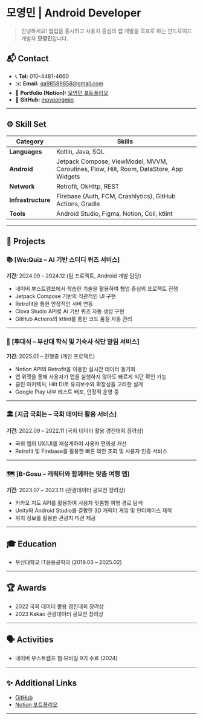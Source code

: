 # 모영민 | Android Developer

> 안녕하세요! 협업을 중시하고 사용자 중심의 앱 개발을 목표로 하는 안드로이드 개발자 **모영민**입니다. 

## 📬 Contact
- 📞 **Tel:** 010-4481-4660
- ✉️ **Email:** qa98589858@gmail.com
- 📌 **Portfolio (Notion):** [모영민 포트폴리오](https://www.notion.so/7287ead729e045a1b6c14c6eb91faab7?pvs=4)
- 📌 **GitHub:** [moyeongmin](https://github.com/moyeongmin)

---

## ⚙️ Skill Set
| Category | Skills |
|----------|--------|
| **Languages** | Kotlin, Java, SQL |
| **Android** | Jetpack Compose, ViewModel, MVVM, Coroutines, Flow, Hilt, Room, DataStore, App Widgets |
| **Network** | Retrofit, OkHttp, REST |
| **Infrastructure** | Firebase (Auth, FCM, Crashlytics), GitHub Actions, Gradle |
| **Tools** | Android Studio, Figma, Notion, Coil, ktlint |

---

## 🚀 Projects

### 📚 [We:Quiz – AI 기반 스터디 퀴즈 서비스]
**기간**: 2024.09 – 2024.12 (팀 프로젝트, Android 개발 담당)

- 네이버 부스트캠프에서 학습한 기술을 활용하여 협업 중심의 프로젝트 진행
- Jetpack Compose 기반의 직관적인 UI 구현
- Retrofit을 통한 안정적인 서버 연동
- Clova Studio API로 AI 기반 퀴즈 자동 생성 구현
- GitHub Actions와 ktlint를 통한 코드 품질 자동 관리

---

### 🍚 [뿌대식 – 부산대 학식 및 기숙사 식단 알림 서비스]
**기간**: 2025.01 – 진행중 (개인 프로젝트)

- Notion API와 Retrofit을 이용한 실시간 데이터 동기화
- 앱 위젯을 통해 사용자가 앱을 실행하지 않아도 빠르게 식단 확인 가능
- 클린 아키텍처, Hilt DI로 유지보수와 확장성을 고려한 설계
- Google Play 내부 테스트 배포, 안정적 운영 중

---

### 🏛️ [지금 국회는 – 국회 데이터 활용 서비스]
**기간**: 2022.09 – 2022.11 (국회 데이터 활용 경진대회 장려상)

- 국회 앱의 UX/UI를 재설계하여 사용자 편의성 개선
- Retrofit 및 Firebase를 활용한 빠른 의안 조회 및 사용자 인증 서비스

---

### 🗺️ [B-Gosu – 캐릭터와 함께하는 맞춤 여행 앱]
**기간**: 2023.07 – 2023.11 (관광데이터 공모전 장려상)

- 카카오 지도 API를 활용하여 사용자 맞춤형 여행 경로 탐색
- Unity와 Android Studio를 결합한 3D 캐릭터 게임 및 인터페이스 제작
- 위치 정보를 활용한 관광지 미션 제공

---

## 🎓 Education
- 부산대학교 IT응용공학과 (2019.03 – 2025.02)

---

## 🏆 Awards
- 2022 국회 데이터 활용 경진대회 장려상
- 2023 Kakao 관광데이터 공모전 장려상

---

## 🗣️ Activities
- 네이버 부스트캠프 웹·모바일 9기 수료 (2024)

---

## ✨ Additional Links
- [GitHub](https://github.com/moyeongmin)
- [Notion 포트폴리오](https://www.notion.so/7287ead729e045a1b6c14c6eb91faab7?pvs=4)

---
